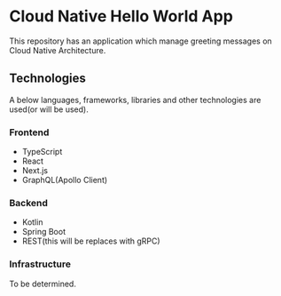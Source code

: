 # Cloud Native Hello World App

This repository has an application which manage greeting messages on Cloud Native Architecture.

## Technologies

A below languages, frameworks, libraries and other technologies are used(or will be used).

### Frontend

- TypeScript
- React
- Next.js
- GraphQL(Apollo Client)

### Backend

- Kotlin
- Spring Boot
- REST(this will be replaces with gRPC)

### Infrastructure 

To be determined.

